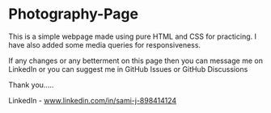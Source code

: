 # Photography-Page

This is a simple webpage made using pure HTML and CSS for practicing. I have also added some media queries for responsiveness.

If any changes or any betterment on this page then you can message me on LinkedIn or you can suggest me in GitHub Issues or GitHub Discussions

Thank you.....

LinkedIn - www.linkedin.com/in/sami-j-898414124


